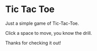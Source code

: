# Tic Tac Toe

Just a simple game of Tic-Tac-Toe.

Click a space to move, you know the drill.

Thanks for checking it out!
